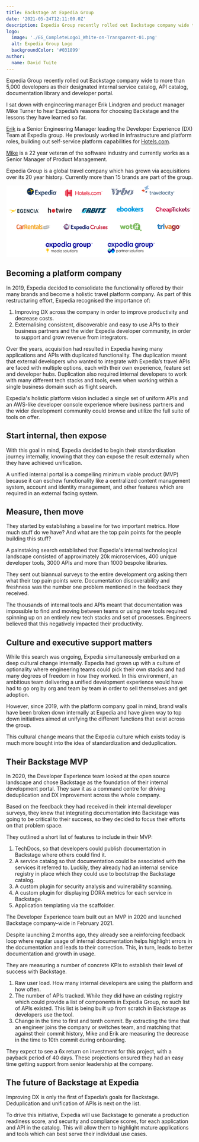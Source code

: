 ```yaml
---
title: Backstage at Expedia Group
date: '2021-05-24T12:11:00.0Z'
description: Expedia Group recently rolled out Backstage company wide to more than 5,000 developers as their designated internal service catalog, API catalog, documentation library and developer portal.
logo:
  image: './EG_CompleteLogo1_White-on-Transparent-01.png'
  alt: Expedia Group Logo
  backgroundColor: '#031899'
author:
  name: David Tuite
---
```


Expedia Group recently rolled out Backstage company wide to more than 5,000 developers as their designated internal service catalog, API catalog, documentation library and developer portal.

I sat down with engineering manager Erik Lindgren and product manager Mike Turner to hear Expedia’s reasons for choosing Backstage and the lessons they have learned so far.

[Erik][erik linkedin] is a Senior Engineering Manager leading the Developer Experience (DX) Team at Expedia group. He previously worked in infrastructure and platform roles, building out self-service platform capabilities for [Hotels.com][hotels dot com].

[Mike][mike linkedin] is a 22 year veteran of the software industry and currently works as a Senior Manager of Product Management.

Expedia Group is a global travel company which has grown via acquisitions over its 20 year history. Currently more than 15 brands are part of the group.

![Logos of all the companies which make up Expedia Group](./the-power-of-platform-logos-updated.png)

## Becoming a platform company


In 2019, Expedia decided to consolidate the functionality offered by their many brands and become a holistic travel platform company. As part of this restructuring effort, Expedia recognised the importance of:

 1. Improving DX across the company in order to improve productivity and decrease costs.
 2. Externalising consistent, discoverable and easy to use APIs to their business partners and the wider Expedia developer community, in order to support and grow revenue from integrators.

Over the years, acquisition had resulted in Expedia having many applications and APIs with duplicated  functionality. The duplication meant that external developers who wanted to integrate with Expedia’s travel APIs are faced with multiple options, each with their own experience, feature set and developer hubs. Duplication also required internal developers to work with many different tech stacks and tools, even when working within a single business domain such as flight search.

Expedia's holistic platform vision included a single set of uniform APIs and an AWS-like developer console experience where business partners and the wider  development community could browse and utilize the full suite of tools on offer.

## Start internal, then expose

With this goal in mind, Expedia decided to begin their standardisation journey internally, knowing that they can expose the result externally when they have achieved unification.

A unified internal portal is a compelling minimum viable product (MVP) because it can eschew functionality like a centralized content management system, account and identity management, and other features which are required in an external facing system.

## Measure, then move

They started by establishing a baseline for two important metrics. How much stuff do we have? And what are the top pain points for the people building this stuff?

A painstaking search established that Expedia's internal technological landscape consisted of approximately 20k microservices, 400 unique developer tools, 3000 APIs and more than 1000 bespoke libraries.

They sent out biannual surveys to the entire development org asking them what their top pain points were. Documentation discoverability and freshness was the number one problem mentioned in the feedback they received.

The thousands of internal tools and APIs meant that documentation was impossible to find and moving between teams or using new tools required spinning up on an entirely new tech stacks and set of processes. Engineers believed that this negatively impacted their productivity.

## Culture and executive support matters

While this search was ongoing, Expedia simultaneously embarked on a deep cultural change internally. Expedia had grown up with a culture of optionality where engineering teams could pick their own stacks and had many degrees of freedom in how they worked.
In this environment, an ambitious team delivering a unified development experience would have had to go org by org and team by team in order to sell themselves and get adoption.

However, since 2019, with the platform company goal in mind, brand walls have been broken down internally at Expedia and have given way to top down initiatives aimed at unifying the different functions that exist across the group.

This cultural change means that the Expedia culture which exists today is much more bought into the idea of standardization and deduplication.

## Their Backstage MVP

In 2020, the Developer Experience team looked at the open source landscape and chose Backstage as the foundation of their internal development portal. They saw it as a command centre for driving deduplication and DX improvement across the whole company.

Based on the feedback they had received in their internal developer surveys, they knew that integrating documentation into Backstage was going to be critical to their success, so they decided to focus their efforts on that problem space.

They outlined a short list of features to include in their MVP:

1. TechDocs, so that developers could publish documentation in Backstage where others could find it.
2. A service catalog so that documentation could be associated with the services it referred to. Luckily, they already had an internal service registry in place which they could use to bootstrap the Backstage catalog.
3. A custom plugin for security analysis and vulnerability scanning.
4. A custom plugin for displaying DORA metrics for each service in Backstage.
5. Application templating via the scaffolder.

The Developer Experience team built out an MVP in 2020 and launched Backstage company-wide in February 2021.

Despite launching 2 months ago, they already see a reinforcing feedback loop where regular usage of internal documentation helps highlight errors in the documentation and leads to their correction. This, in turn, leads to better documentation and growth in usage.

They are measuring a number of concrete KPIs to establish their level of success with Backstage.

1. Raw user load. How many internal developers are using the platform and how often.
2. The number of APIs tracked. While they did have an existing registry which could provide a list of components in Expedia Group, no such list of APIs existed. This list is being built up from scratch in Backstage as developers use the tool.
3. Change in the time to first and tenth commit. By extracting the time that an engineer joins the company or switches team, and matching that against their commit history, Mike and Erik are measuring the decrease in the time to 10th commit during onboarding.

They expect to see a 6x return on investment for this project, with a payback period of 40 days. These projections ensured they had an easy time getting support from senior leadership at the company.

## The future of Backstage at Expedia

Improving DX is only the first of Expedia’s goals for Backstage. Deduplication and unification of APIs is next on the list.

To drive this initiative, Expedia will use Backstage to generate a production readiness score, and security and compliance scores, for each application and API in the catalog. This will allow them to highlight mature applications and tools which can best serve their individual use cases. 



[erik linkedin]: https://www.linkedin.com/in/lindgrens/
[mike linkedin]: https://www.linkedin.com/in/michaeljturner2013/
[hotels dot com]: https://www.hotels.com/
